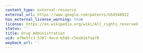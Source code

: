```yaml
---
content_type: external-resource
external_url: https://www.google.com/patents/US4548922
has_external_license_warning: true
license: https://en.wikipedia.org/wiki/All_rights_reserved
status: ''
title: Drug Administration
uid: af0e5fc3-5767-4ecd-b58d-c5eab2efaa79
wayback_url: ''
---
```

